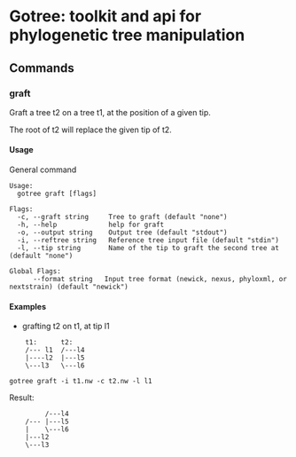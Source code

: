 # Gotree: toolkit and api for phylogenetic tree manipulation

## Commands

### graft
Graft a tree t2 on a tree t1, at the position of a given tip.

The root of t2 will replace the given tip of t2.

#### Usage

General command
```
Usage:
  gotree graft [flags]

Flags:
  -c, --graft string     Tree to graft (default "none")
  -h, --help             help for graft
  -o, --output string    Output tree (default "stdout")
  -i, --reftree string   Reference tree input file (default "stdin")
  -l, --tip string       Name of the tip to graft the second tree at (default "none")

Global Flags:
      --format string   Input tree format (newick, nexus, phyloxml, or nextstrain) (default "newick")
```

#### Examples

* grafting t2 on t1, at tip l1

```
	t1:      t2:
	/--- l1  /---l4
	|----l2  |---l5
	\---l3   \---l6
```

```
gotree graft -i t1.nw -c t2.nw -l l1
```

Result:
```
	     /---l4
	/--- |---l5
	|    \---l6
	|---l2
	\---l3
```
